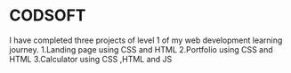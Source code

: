 # CODSOFT
I have completed  three projects of level 1 of my web development learning journey.
1.Landing page using CSS and HTML
2.Portfolio using CSS and HTML
3.Calculator using CSS ,HTML and JS
